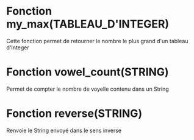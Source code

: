 # Fonction my_max(TABLEAU_D'INTEGER)
Cette fonction permet de retourner le nombre le plus grand d'un tableau d'Integer

# Fonction vowel_count(STRING)
Permet de compter le nombre de voyelle contenu dans un String

# Fonction reverse(STRING)
Renvoie le String envoyé dans le sens inverse